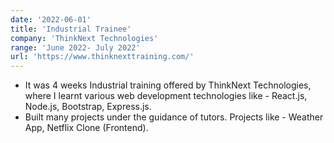 ```yaml
---
date: '2022-06-01'
title: 'Industrial Trainee'
company: 'ThinkNext Technologies'
range: 'June 2022- July 2022'
url: 'https://www.thinknexttraining.com/'
---
```


- It was 4 weeks Industrial training offered by ThinkNext Technologies, where I learnt various web development technologies like - React.js, Node.js, Bootstrap, Express.js.
- Built many projects under the guidance of tutors. Projects like - Weather App, Netflix Clone (Frontend).
